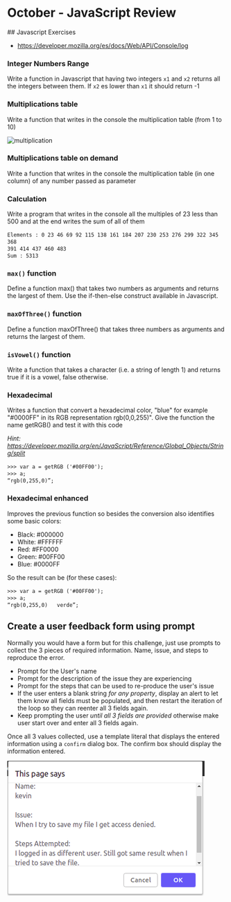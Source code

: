 # October - JavaScript Review

## Javascript Exercises 

- https://developer.mozilla.org/es/docs/Web/API/Console/log

### Integer Numbers Range

Write a function in Javascript that having two integers `x1` and `x2` returns all the integers between them. If `x2` es lower than `x1` it should return -1

### Multiplications table

Write a function that writes in the console the multiplication table (from 1 to 10)

![multiplication](https://github.com/Kevin-CodeCrew/exercises-javascript/blob/master/01-first-steps/img/multiplication-table.png?raw=true)


### Multiplications table on demand

Write a function that writes in the console the multiplication table (in one column) of any number passed as parameter

### Calculation

Write a program that writes in the console all the multiples of 23 less than 500 and at the end writes the sum of all of them

    Elements : 0 23 46 69 92 115 138 161 184 207 230 253 276 299 322 345 368
    391 414 437 460 483
    Sum : 5313

### `max()` function

Define a function max() that takes two numbers as arguments and returns the largest of them. Use the if-then-else construct available in Javascript.

### `maxOfThree()` function

Define a function maxOfThree() that takes three numbers as arguments and returns the largest of them.

### `isVowel()` function

Write a function that takes a character (i.e. a string of length 1) and returns true if it is a vowel, false otherwise.

### Hexadecimal 

Writes a function that convert a hexadecimal color, "blue" for example "#0000FF" in its RGB representation rgb(0,0,255)". Give the function the name getRGB() and test it with this code

_Hint: https://developer.mozilla.org/en/JavaScript/Reference/Global_Objects/String/split_


    >>> var a = getRGB ('#00FF00');
    >>> a;
    “rgb(0,255,0)”;


### Hexadecimal enhanced

Improves the previous function so besides the conversion also identifies some basic colors:
- Black: #000000
- White: #FFFFFF
- Red: #FF0000
- Green: #00FF00
- Blue: #0000FF

So the result can be (for these cases):

    >>> var a = getRGB ('#00FF00'); 
    >>> a;
    “rgb(0,255,0)   verde”;

## Create a user feedback form using prompt
Normally you would have a form but for this challenge, just use prompts to collect the 3 pieces of required information. 
Name, issue, and steps to reproduce the error.

- Prompt for the User's name
- Prompt for the description of the issue they are experiencing
- Prompt for the steps that can be used to re-produce the user's issue
- If the user enters a blank string *for any property*, display an alert to let them know all fields must be populated, and then restart the iteration of the loop so they can reenter all 3 fields again.
- Keep prompting the user *until all 3 fields are provided* otherwise make user start over and enter all 3 fields again.

Once all 3 values collected, use a template literal that displays the entered information using a `confirm` dialog box.
The confirm box should display the information entered.

![Example Confirm Output](./confirm.png)
